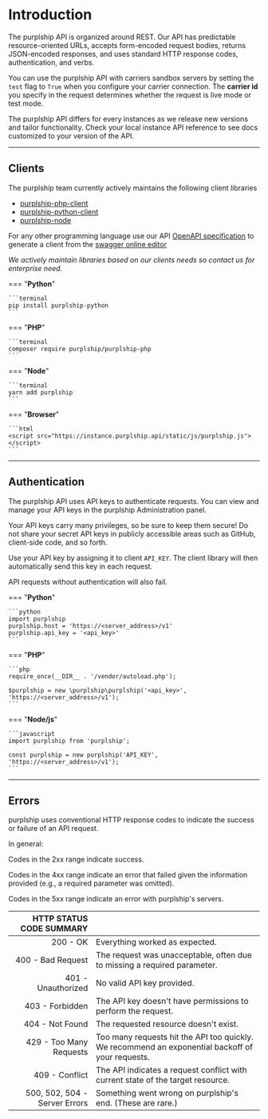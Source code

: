 # Introduction

The purplship API is organized around REST. Our API has predictable resource-oriented URLs, accepts form-encoded request bodies,
returns JSON-encoded responses, and uses standard HTTP response codes, authentication, and verbs.

You can use the purplship API with carriers sandbox servers by setting the `test` flag to `True` when you configure your carrier connection.
The **carrier id** you specify in the request determines whether the request is live mode or test mode.

The purplship API differs for every instances as we release new versions and tailor functionality.
Check your local instance API reference to see docs customized to your version of the API.

---

## Clients

The purplship team currently actively maintains the following client libraries

- [purplship-php-client](https://github.com/purplship/purplship-php-client)
- [purplship-python-client](https://github.com/purplship/purplship-python-client)
- [purplship-node](https://github.com/purplship/purplship-node)

For any other programming language use our API [OpenAPI specification](https://github.com/purplship/purplship-server/tree/main/OpenAPI) to generate a client from the [swagger online editor](https://editor.swagger.io/)

*We actively maintain libraries based on our clients needs so contact us for enterprise need.*


=== "**Python**"

    ```terminal
    pip install purplship-python
    ```

=== "**PHP**"

    ```terminal
    composer require purplship/purplship-php
    ```

=== "**Node**"

    ```terminal
    yarn add purplship
    ```

=== "**Browser**"

    ```html
    <script src="https://instance.purplship.api/static/js/purplship.js"></script>
    ```

---

## Authentication

The purplship API uses API keys to authenticate requests. You can view and manage your API keys in the purplship Administration panel.

Your API keys carry many privileges, so be sure to keep them secure! Do not share your secret API keys in publicly accessible areas such as GitHub, client-side code, and so forth.

Use your API key by assigning it to client `API_KEY`. The client library will then automatically send this key in each request.

API requests without authentication will also fail.


=== "**Python**"

    ```python
    import purplship
    purplship.host = 'https://<server_address>/v1'
    purplship.api_key = '<api_key>'
    ```

=== "**PHP**"

    ```php
    require_once(__DIR__ . '/vendor/autoload.php');
    
    $purplship = new \purplship\purplship('<api_key>', 'https://<server_address>/v1');
    ```

=== "**Node/js**"

    ```javascript
    import purplship from 'purplship';
    
    const purplship = new purplship('API_KEY', 'https://<server_address>/v1');
    ```

---

## Errors

purplship uses conventional HTTP response codes to indicate the success or failure of an API request.

In general:

Codes in the 2xx range indicate success.

Codes in the 4xx range indicate an error that failed given the information provided (e.g., a required parameter was omitted).

Codes in the 5xx range indicate an error with purplship's servers.

| HTTP STATUS CODE SUMMARY     |                                                                                                  |
| ---------------------------: |:------------------------------------------------------------------------------------------------ |
|                     200 - OK | Everything worked as expected.                                                                   |
|            400 - Bad Request | The request was unacceptable, often due to missing a required parameter.                         |
|           401 - Unauthorized | No valid API key provided.                                                                       |
|              403 - Forbidden | The API key doesn't have permissions to perform the request.                                     |
|              404 - Not Found | The requested resource doesn't exist.                                                            |
|      429 - Too Many Requests | Too many requests hit the API too quickly. We recommend an exponential backoff of your requests. |
|               409 - Conflict | The API indicates a request conflict with current state of the target resource.                  |
|500, 502, 504 - Server Errors | Something went wrong on purplship's end. (These are rare.)                                       |
